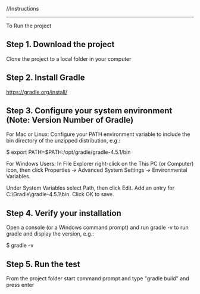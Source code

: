 //Instructions

*************************
To Run the project

Step 1. Download the project
-----------------------------
Clone the project to a local folder in your computer


Step 2. Install Gradle
---------------------
https://gradle.org/install/



Step 3. Configure your system environment (Note: Version Number of Gradle)
-----------------------------------------

For Mac or Linux:
Configure your PATH environment variable to include the bin directory of the unzipped distribution, e.g.:

 $ export PATH=$PATH:/opt/gradle/gradle-4.5.1/bin


For Windows Users:
In File Explorer right-click on the This PC (or Computer) icon, then click Properties -> Advanced System Settings -> Environmental Variables.

Under System Variables select Path, then click Edit. Add an entry for C:\Gradle\gradle-4.5.1\bin. Click OK to save.


Step 4. Verify your installation
--------------------------------
Open a console (or a Windows command prompt) and run gradle -v to run gradle and display the version, e.g.:

$ gradle -v


Step 5. Run the test
-----------------------

From the project folder start command prompt and type "gradle build" and press enter











